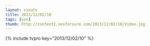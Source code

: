 ```yaml
--- 
layout: sieutv
title: 2013/12/02/10
tags: [xxx]
thumb: http://content2.sexforsure.com/2013/12/02/10/Video.jpg
---
```

{% include tvpro key="2013/12/02/10" %} 
